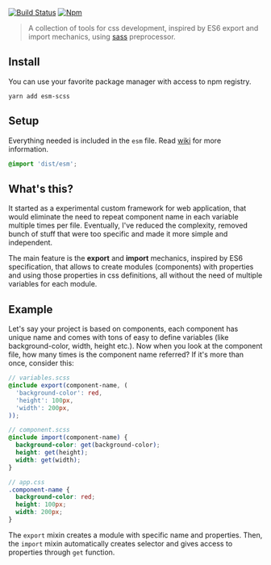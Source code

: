[![Build Status](https://img.shields.io/travis/Eterion/esm-scss/master.svg?style=flat-square)](https://travis-ci.org/Eterion/esm-scss)
[![Npm](https://img.shields.io/npm/v/esm-scss.svg?style=flat-square)](https://www.npmjs.com/package/esm-scss)

> A collection of tools for css development, inspired by ES6 export and import mechanics, using [sass](http://sass-lang.com/) preprocessor.

## Install
You can use your favorite package manager with access to npm registry.

```
yarn add esm-scss
```

## Setup
Everything needed is included in the `esm` file. Read [wiki](https://github.com/Eterion/esm-scss/wiki) for more information.

```scss
@import 'dist/esm';
```

## What's this?
It started as a experimental custom framework for web application, that would eliminate the need to repeat component name in each variable multiple times per file. Eventually, I've reduced the complexity, removed bunch of stuff that were too specific and made it more simple and independent.

The main feature is the **export** and **import** mechanics, inspired by ES6 specification, that allows to create modules (components) with properties and using those properties in css definitions, all without the need of multiple variables for each module.

## Example
Let's say your project is based on components, each component has unique name and comes with tons of easy to define variables (like background-color, width, height etc.). Now when you look at the component file, how many times is the component name referred? If it's more than once, consider this:

```scss
// variables.scss
@include export(component-name, (
  'background-color': red,
  'height': 100px,
  'width': 200px,
));

// component.scss
@include import(component-name) {
  background-color: get(background-color);
  height: get(height);
  width: get(width);
}

// app.css
.component-name {
  background-color: red;
  height: 100px;
  width: 200px;
}
```

The `export` mixin creates a module with specific name and properties. Then, the `import` mixin automatically creates selector and gives access to properties through `get` function.
